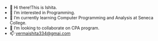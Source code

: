 - 👋 Hi there!This is Ishita.
- 👀 I’m interested in Programming.
- 🌱 I’m currently learning Computer Programming and Analysis at Seneca College.
- 💞️ I’m looking to collaborate on CPA program.
- 📫 vermaishita334@gmai.com

<!---
hmyat1/hmyat1 is a ✨ special ✨ repository because its `README.md` (this file) appears on your GitHub profile.
You can click the Preview link to take a look at your changes.
--->
